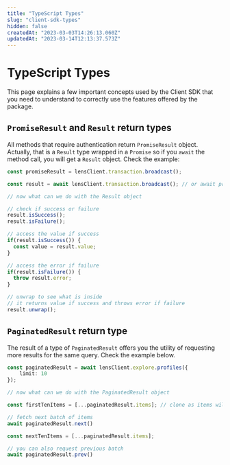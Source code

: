 ```yaml
---
title: "TypeScript Types"
slug: "client-sdk-types"
hidden: false
createdAt: "2023-03-03T14:26:13.060Z"
updatedAt: "2023-03-14T12:13:37.573Z"
---
```

# TypeScript Types

This page explains a few important concepts used by the Client SDK that you need to understand to correctly use the features offered by the package.

## `PromiseResult` and `Result` return types

All methods that require authentication return `PromiseResult` object. Actually, that is a `Result` type wrapped in a `Promise` so if you `await` the method call, you will get a `Result` object. Check the example:

```typescript
const promiseResult = lensClient.transaction.broadcast();

const result = await lensClient.transaction.broadcast(); // or await promiseResult;

// now what can we do with the Result object

// check if success or failure
result.isSuccess();
result.isFailure();

// access the value if success
if(result.isSuccess()) {
  const value = result.value;
}

// access the error if failure
if(result.isFailure()) {
  throw result.error;
}

// unwrap to see what is inside
// it returns value if success and throws error if failure
result.unwrap();
```



## `PaginatedResult` return type

The result of a type of `PaginatedResult` offers you the utility of requesting more results for the same query. Check the example below.

```typescript
const paginatedResult = await lensClient.explore.profiles({
	limit: 10
});

// now what can we do with the PaginatedResult object

const firstTenItems = [...paginatedResult.items]; // clone as items will be overwritten when calling .next()

// fetch next batch of items
await paginatedResult.next()

const nextTenItems = [...paginatedResult.items];

// you can also request previous batch
await paginatedResult.prev()

```